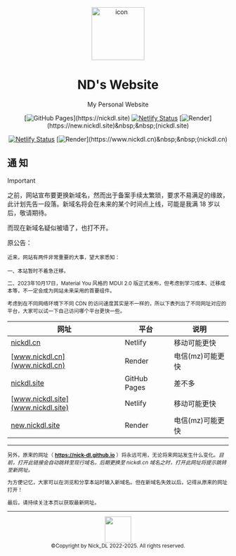 <div align="center">
<img width="120" src="https://github.com/Nick-DL/nick-dl.github.io/assets/106737278/db7549de-fbf0-4e24-a0fa-e07be95b0d49" alt="icon"/>
<h1 align="center"> ND's Website</h1>

My Personal Website

[![GitHub Pages](https://img.shields.io/badge/GitHub-Pages-blue?logo="GitHub"&style="flat")](https://nickdl.site)
[![Netlify Status](https://api.netlify.com/api/v1/badges/841507c1-6860-401e-b646-0523d0575531/deploy-status)](https://www.nickdl.site)
[![Render](https://img.shields.io/badge/Render-hosted-purple?logo="Render"&style="flat")](https://new.nickdl.site)&nbsp;&nbsp;(nickdl.site)

[![Netlify Status](https://api.netlify.com/api/v1/badges/557f374a-8089-4b19-91f1-cd472a90126e/deploy-status)](https://nickdl.cn)
[![Render](https://img.shields.io/badge/Render-hosted-purple?logo="Render"&style="flat")](https://www.nickdl.cn)&nbsp;&nbsp;(nickdl.cn)

</div>



## 通 知

> [!IMPORTANT]
> 之前，网站宣布要更换新域名，然而出于备案手续太繁琐，要求不易满足的缘故，此计划先告一段落。新域名将会在未来的某个时间点上线，可能是我满 18 岁以后，敬请期待。
> 
> 而现在新域名疑似被墙了，也打不开。
> 
> 原公告：
> 
> 
> <small><p>近来，网站有两件非常重要的大事，望大家悉知：</p>
            <p>一、本站暂时不着急迁移。</p>
            <p>二、2023年10月17日，Material You 风格的 MDUI 2.0 版正式发布，但考虑到学习成本、迁移成本等，不一定会成为网站未来采用的首要组件。</p>

考虑到在不同网络环境下不同 CDN 的访问速度其实是不一样的，所以下表列出了不同网址对应的平台，大家可以试一下自己访问哪个平台更快一些。

| 网址 | 平台 | 说明 |
| ------------- | ------------- | ------------- |
| [nickdl.cn](nickdl.cn) | Netlify | 移动可能更快 |
| [www.nickdl.cn](www.nickdl.cn) | Render | 电信(mz)可能更快 |
| [nickdl.site](nickdl.site) | GitHub Pages | 差不多 |
| [www.nickdl.site](www.nickdl.site) | Netlify | 移动可能更快 |
| [new.nickdl.site](new.nickdl.site) | Render | 电信(mz)可能更快 |

---

另外，原来的网址（ **https://nick-dl.github.io** ）将永远可用，无论将来网站发生什么变化。*目前，打开此链接会自动跳转至现行域名。后期更换至 nickdl.cn 域名之时，打开此网址将提示跳转至新网址。*

为方便记忆，大家可以在浏览和分享本站时输入新域名。但在新域名失效以后，记得从原来的网址打开！

最后，请持续关注本页以获取最新网址。



---

<p align="center"> 
     <img height="60"src="https://user-images.githubusercontent.com/106737278/213456453-bdcd0029-2b4e-491a-b5e9-d74426922977.svg"/><br>
    ©Copyright by Nick_DL 2022-2025. All rights reserved.
</p>